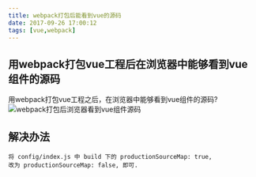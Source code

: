 ```yaml
---
title: webpack打包后能看到vue的源码
date: 2017-09-26 17:00:12
tags: [vue,webpack]
---
```

## 用webpack打包vue工程后在浏览器中能够看到vue组件的源码

用webpack打包vue工程之后，在浏览器中能够看到vue组件的源码?
![webpack打包后浏览器看到vue组件源码](/assets/images/vue/webpack打包后浏览器看到vue组件源码.png)
<!-- more -->

## 解决办法
```
将 config/index.js 中 build 下的 productionSourceMap: true,
改为 productionSourceMap: false, 即可.
```
